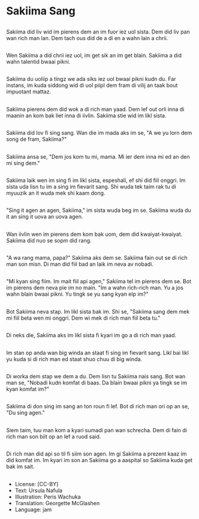 # Sakiima Sang

##
Sakiima did liv wid im pierens dem an im fuor iez uol sista. Dem did liv pan wan rich man lan. Dem tach ous did de a di en a wahn lain a chrii.

##
Wen Sakiima a did chrii iez uol, im get sik an im get blain. Sakiima a did wahn talentid bwaai pikni.

##
Sakiima du uoliip a tingz we ada siks iez uol bwaai pikni kudn du. Far instans, im kuda siddong wid di uol piipl dem fram di vilij an taak bout impuotant mattaz.

##
Sakiima pierens dem did wok a di rich man yaad. Dem lef out orli inna di maanin an kom bak liet inna di iivlin. Sakiima stie wid im likl sista.

##
Sakiima did lov fi sing sang. Wan die im mada aks im se, "A we yu lorn dem song de fram, Sakiima?"

##
Sakiima ansa se, "Dem jos kom tu mi, mama. Mi ier dem inna mi ed an den mi sing dem."

##
Sakiima laik wen im sing fi im likl sista, espeshali, ef shi did fiil onggri. Im sista uda lisn tu im a sing im fievarit sang. Shi wuda tek taim rak tu di myuuzik an it wuda mek shi kaam dong.

##
"Sing it agen an agen, Sakiima," im sista wuda beg im se. Sakiima wuda du it an sing it uova an uova agen.

##
Wan iivlin wen im pierens dem kom bak uom, dem did kwaiyat-kwaiyat. Sakiima did nuo se sopm did rang.

##
"A wa rang mama, papa?" Sakiima aks dem se. Sakiima fain out se di rich man son misn. Di man did fiil bad an laik im neva av nobadi.

##
"Mi kyan sing fiim. Im mait fiil api agen," Sakiima tel im pierens dem se. Bot im pierens dem neva pie im no main. "Im a wahn rich-rich man. Yu a jos wahn blain bwaai pikni. Yu tingk se yu sang kyan elp im?"

##
Bot Sakiima neva stap. Im likl sista bak im. Shi se, "Sakiima sang dem mek mi fiil beta wen mi onggri. Dem wi mek di rich man fiil beta tu."

##
Di neks die, Sakiima aks im likl sista fi kyari im go a di rich man yaad.

##
Im stan op anda wan big winda an staat fi sing im fievarit sang. Likl bai likl yu kuda si di rich man ed staat shuo chuu di big winda.

##
Di worka dem stap we dem a du. Dem lisn tu Sakiima nais sang. Bot wan man se, "Nobadi kudn komfat di baas. Da blain bwaai pikni ya tingk se im kyan komfat im?"

##
Sakiima di don sing im sang an ton roun fi lef. Bot di rich man ori op an se, "Du sing agen."

##
Siem taim, tuu man kom a kyari sumadi pan wan schrecha. Dem di fain di rich man son biit op an lef a ruod said.

##
Di rich man did api so til fi siim son agen. Im gi Sakiima a prezent kaaz im did komfat im. Im kyari im son an Sakiima go a aaspital so Sakiima kuda get bak im sait.

##
* License: [CC-BY]
* Text: Ursula Nafula
* Illustration: Peris Wachuka
* Translation: Georgette McGlashen
* Language: jam
